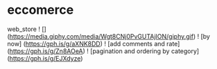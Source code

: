 # eccomerce
web_store
! [] (https://media.giphy.com/media/Wgt8CNj0PvGUTAjION/giphy.gif)
! [by now] (https://gph.is/g/aXNK8DD)
! [add comments and rate] (https://gph.is/g/Zn8AOeA)
! [pagination and ordering by category] (https://gph.is/g/EJXdyze)
